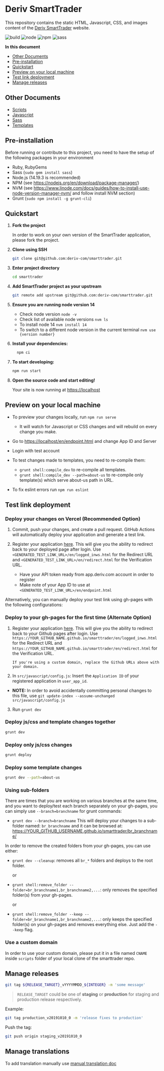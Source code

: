 # Deriv SmartTrader

This repository contains the static HTML, Javascript, CSS, and images content of the [Deriv SmartTrader](https://smarttrader.deriv.com) website.

![build](https://img.shields.io/github/actions/workflow/status/deriv-com/smarttrader/release_production.yml) ![node](https://img.shields.io/badge/node-%3E%3D12.22.3-blue.svg) ![npm](https://img.shields.io/badge/npm-%3E%3D6.14.13-blue.svg) ![sass](https://img.shields.io/badge/Sass-CC6699?style=flat&logo=sass&logoColor=white)

**In this document**

- [Other Documents](#other-documents)
- [Pre-installation](#pre-installation)
- [Quickstart](#quick-start)
- [Preview on your local machine](#preview-on-your-local-machine)
- [Test link deployment](#test-link-deployment)
- [Manage releases](#manage-releases)

## Other Documents

- [Scripts](scripts/README.md)
- [Javascript](src/javascript/README.md)
- [Sass](src/sass/README.md)
- [Templates](src/templates/README.md)

## Pre-installation

Before running or contribute to this project, you need to have the setup of the following packages in your environment

- Ruby, RubyGems
- Sass (`sudo gem install sass`)
- Node.js (14.19.3 is recommended)
- NPM (see <https://nodejs.org/en/download/package-manager/>)
- NVM (see <https://www.linode.com/docs/guides/how-to-install-use-node-version-manager-nvm/> and follow install NVM section)
- Grunt (`sudo npm install -g grunt-cli`)

## Quickstart

1. **Fork the project**

   In order to work on your own version of the SmartTrader application, please fork the project.

2. **Clone using SSH**

   ```sh
   git clone git@github.com:deriv-com/smarttrader.git
   ```

3. **Enter project directory**

   ```sh
   cd smarttrader
   ```

4. **Add SmartTrader project as your upstream**

   ```sh
   git remote add upstream git@github.com:deriv-com/smarttrader.git
   ```

5. **Ensure you are running node version 14**

   - Check node version `node -v`
   - Check list of available node versions `nvm ls`
   - To install node 14 `nvm install 14`
   - To switch to a different node version in the current terminal `nvm use {version number}` 

6. **Install your dependencies:**

   ```sh
     npm ci
   ```

7. **To start developing:**

   ```sh
   npm run start
   ```

8. **Open the source code and start editing!**

   Your site is now running at [https://localhost](https://localhost)

## Preview on your local machine

- To preview your changes locally, run `npm run serve`
   - It will watch for Javascript or CSS changes and will rebuild on every change you make.
- Go to [https://localhost/en/endpoint.html](https://localhost/en/endpoint.html) and change App ID and Server
- Login with test account

- To test changes made to templates, you need to re-compile them:
  - `grunt shell:compile_dev` to re-compile all templates.
  - `grunt shell:compile_dev --path=about-us` to re-compile only template(s) which serve about-us path in URL.
- To fix eslint errors run `npm run eslint`

## Test link deployment
### Deploy your changes on Vercel (Recommended Option)

1. Commit, push your changes, and create a pull request. GitHub Actions will automatically deploy your application and generate a test link.

2.  Register your application [here](https://api.deriv.com/dashboard/). This will give you the ability to redirect back to your deployed page after login.
    Use `<GENERATED_TEST_LINK_URL>/en/logged_inws.html` for the Redirect URL and `<GENERATED_TEST_LINK_URL>/en/redirect.html` for the Verification URL.
    - Have your API token ready from app.deriv.com account in order to register
    - Make note of your App ID to use at `<GENERATED_TEST_LINK_URL>/en/endpoint.html`

Alternatively, you can manually deploy your test link using gh-pages with the following configurations:

### Deploy to your gh-pages for the first time (Alternate Option)

1.  Register your application [here](https://api.deriv.com/dashboard/). This will give you the ability to redirect back to your Github pages after login.
    Use `https://YOUR_GITHUB_NAME.github.io/smarttrader/en/logged_inws.html` for the Redirect URL and `https://YOUR_GITHUB_NAME.github.io/smarttrader/en/redirect.html` for the Verification URL.

        If you're using a custom domain, replace the Github URLs above with your domain.

2.  In `src/javascript/config.js`: Insert the `Application ID` of your registered application in `user_app_id`.

- **NOTE:** In order to avoid accidentally committing personal changes to this file, use `git update-index --assume-unchanged src/javascript/config.js`

3. Run `grunt dev`

### Deploy js/css and template changes together

```sh
grunt dev
```

### Deploy only js/css changes

```sh
grunt deploy
```

### Deploy some template changes

```sh
grunt dev --path=about-us
```

### Using sub-folders

There are times that you are working on various branches at the same time, and you want to deploy/test each branch separately on your gh-pages, you can simply use `--branch=branchname` for grunt commands:

- `grunt dev --branch=branchname`
  This will deploy your changes to a sub-folder named: `br_branchname` and it can be browsed at: https://YOUR_GITHUB_USERNAME.github.io/smarttrader/br_branchname/

In order to remove the created folders from your gh-pages, you can use either:

- `grunt dev --cleanup`: removes all `br_*` folders and deploys to the root folder.

  or

- `grunt shell:remove_folder --folder=br_branchname1,br_branchname2,...`: only removes the specified folder(s) from your gh-pages.

  or

- `grunt shell:remove_folder --keep --folder=br_branchname1,br_branchname2,...`: only keeps the specified folder(s) on your gh-pages and removes everything else. Just add the `--keep` flag.

### Use a custom domain

In order to use your custom domain, please put it in a file named `CNAME` inside `scripts` folder of your local clone of the smarttrader repo.

## Manage releases

```sh
git tag ${RELEASE_TARGET}_vYYYYMMDD_${INTEGER} -m 'some message'
```

> `RELEASE_TARGET` could be one of **staging** or **production** for staging and production release respectively.

Example:

```sh
git tag production_v20191010_0 -m 'release fixes to production'
```

Push the tag:

```sh
git push origin staging_v20191010_0
```

## Manage translations

To add translation manually use [manual translation doc](scripts/README.md#Updating-the-translations)
